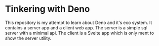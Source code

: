 # Tinkering with Deno
This repository is my attempt to learn about Deno and it's eco system. It contains a server app and a client web app.
The server is a simple sql server with a minimal api. The client is a Svelte app which is only ment to show the server utility.
